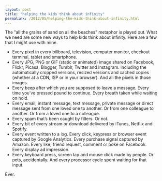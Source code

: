 ```yaml
---
layout: post
title: "helping the kids think about infinity"
permalink: /2012/05/helping-the-kids-think-about-infinity.html 
---
```


<p>The "all the grains of sand on all the beaches" metaphor is played out. What we need are some new ways to help kids think about infinity. Here are a few that I might use with mine.</p>

<ul>
<li>Every pixel in every billboard, television, computer monitor, checkout terminal, tablet and smartphone.</li>
<li>Every JPG, PNG or GIF (static or animated) image shared on Facebook, Flickr, Picasa, Blogger, Tumblr, Twitter and Instagram. Including the automatically cropped versions, resized versions and cached copies (whether at a CDN, ISP or in your browser). And all the pixels in those images.</li>
<li>Every beep after which you are supposed to leave a message. Every time you’ve pressed pound to continue. Every breath taken while waiting on hold.</li>
<li>Every email, instant message, text message, private message or direct message sent from one loved one to another. Or from one colleague to another. Or from a loved one to a colleague.</li>
<li>Every spam that’s been caught by filters. Or not.</li>
<li>Every bit of every stream or download delivered by iTunes, Netflix and Spotify.</li>
<li>Every event written to a log. Every click, keypress or browser event captured by Google Analytics. Every purchase signal captured by Amazon. Every like, friend request, comment or poke on Facebook. Every display ad impression.</li>
<li>Every keyboard press, screen tap and mouse click made by people. Or pets, accidentally. And every processor cycle spent waiting for that input.</li>
</ul>

<p>Ever.</p>
